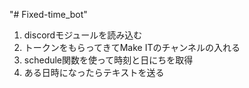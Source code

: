 "# Fixed-time_bot" 
1. discordモジュールを読み込む
1. トークンをもらってきてMake ITのチャンネルの入れる
1. schedule関数を使って時刻と日にちを取得
1. ある日時になったらテキストを送る
